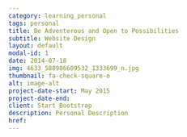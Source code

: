 ```yaml
---
category: learning_personal
tags: personal
title: Be Adventerous and Open to Possibilities
subtitle: Website Design
layout: default
modal-id: 1
date: 2014-07-18
img: 4633_588906609532_1333699_n.jpg
thumbnail: fa-check-square-o
alt: image-alt
project-date-start: May 2015
project-date-end:
client: Start Bootstrap
description: Personal Description
href:
---
```

